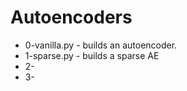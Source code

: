 # Autoencoders

- 0-vanilla.py - builds an autoencoder.
- 1-sparse.py - builds a sparse AE
- 2-
- 3-